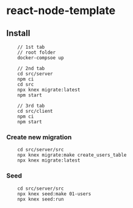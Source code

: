 # react-node-template

## Install

```
    // 1st tab
    // root folder
    docker-compsoe up

    // 2nd tab
    cd src/server
    npm ci
    cd src
    npx knex migrate:latest
    npm start

    // 3rd tab
    cd src/client
    npm ci
    npm start

```

### Create new migration

```
    cd src/server/src
    npx knex migrate:make create_users_table
    npx knex migrate:latest
```

### Seed

```
    cd src/server/src
    npx knex seed:make 01-users
    npx knex seed:run
```
